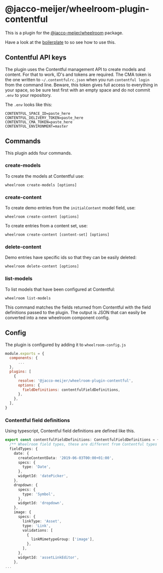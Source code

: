 # @jacco-meijer/wheelroom-plugin-contentful

This is a plugin for the [@jacco-meijer/wheelroom](https://www.npmjs.com/package/@jacco-meijer/wheelroom) package.

Have a look at the [boilerplate](https://github.com/jaccomeijer/wheelroom/tree/master/packages/boilerplate) to so see how to use this.

## Contentful API keys

The plugin uses the Contentful management API to create models and content.  For
that to work, ID's and tokens are required. The CMA token is the one written to
`~/.contentfulrc.json` when you run `contentful login` from the command line.
Beware, this token gives full access to everything in your space, so be sure
test first with an empty space and do not commit `.env` to your repository.

The `.env` looks like this:
```
CONTENTFUL_SPACE_ID=paste_here
CONTENTFUL_DELIVERY_TOKEN=paste_here
CONTENTFUL_CMA_TOKEN=paste_here
CONTENTFUL_ENVIRONMENT=master
```

## Commands

This plugin adds four commands.

### create-models

To create the models at Contentful use:
```
wheelroom create-models [options]
```

### create-content

To create demo entries from the `initialContent` model field, use:
```
wheelroom create-content [options]
```

To create entries from a content set, use:
```
wheelroom create-content [content-set] [options]
```

### delete-content

Demo entries have specific ids so that they can be easily deleted:
```
wheelroom delete-content [options]
```

### list-models

To list models that have been configured at Contentful:
```
wheelroom list-models
```

This command matches the fields returned from Contentful with the field
definitions passed to the plugin. The output is JSON that can easily be
converted into a new wheelroom component config.


## Config

The plugin is configured by adding it to `wheelroom-config.js`

```javascript
module.exports = {
  components: {
      ...
  },
  plugins: [
    {
      resolve: '@jacco-meijer/wheelroom-plugin-contentful',
      options: {
        fieldDefinitions: contentfulFieldDefinitions,
      },
    },
  ],
}
```


### Contentful field definitions

Using typescript, Contentful field definitions are defined like this. 

```typescript
export const contentfulFieldDefinitions: ContentfulFieldDefinitions = {
  /** Wheelroom field types, these are different from Contentful types */
  fieldTypes: {
    date: {
      createContentData: '2019-06-03T00:00+01:00',
      specs: {
        type: 'Date',
      },
      widgetId: 'datePicker',
    },
    dropdown: {
      specs: {
        type: 'Symbol',
      },
      widgetId: 'dropdown',
    },
    image: {
      specs: {
        linkType: 'Asset',
        type: 'Link',
        validations: [
          {
            linkMimetypeGroup: ['image'],
          },
        ],
      },
      widgetId: 'assetLinkEditor',
    },
...
```